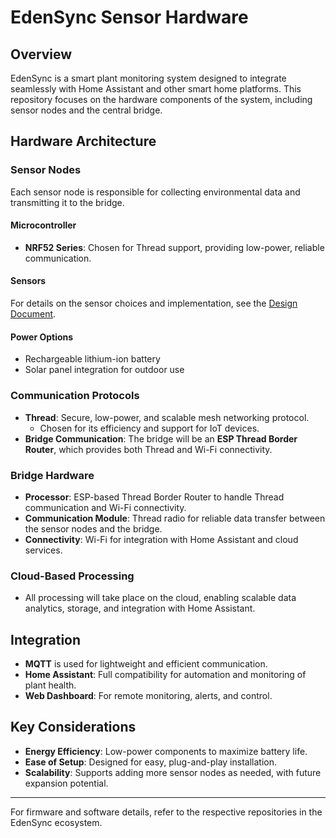 # EdenSync Sensor Hardware

## Overview

EdenSync is a smart plant monitoring system designed to integrate seamlessly with Home Assistant and other smart home platforms. This repository focuses on the hardware components of the system, including sensor nodes and the central bridge.

## Hardware Architecture

### Sensor Nodes

Each sensor node is responsible for collecting environmental data and transmitting it to the bridge.

#### **Microcontroller**

- **NRF52 Series**: Chosen for Thread support, providing low-power, reliable communication.

#### **Sensors**

For details on the sensor choices and implementation, see the [Design Document](docs/DESIGN.md).

#### **Power Options**

- Rechargeable lithium-ion battery
- Solar panel integration for outdoor use

### Communication Protocols

- **Thread**: Secure, low-power, and scalable mesh networking protocol.
  - Chosen for its efficiency and support for IoT devices.
- **Bridge Communication**: The bridge will be an **ESP Thread Border Router**, which provides both Thread and Wi-Fi connectivity.

### Bridge Hardware

- **Processor**: ESP-based Thread Border Router to handle Thread communication and Wi-Fi connectivity.
- **Communication Module**: Thread radio for reliable data transfer between the sensor nodes and the bridge.
- **Connectivity**: Wi-Fi for integration with Home Assistant and cloud services.

### Cloud-Based Processing

- All processing will take place on the cloud, enabling scalable data analytics, storage, and integration with Home Assistant.

## Integration

- **MQTT** is used for lightweight and efficient communication.
- **Home Assistant**: Full compatibility for automation and monitoring of plant health.
- **Web Dashboard**: For remote monitoring, alerts, and control.

## Key Considerations

- **Energy Efficiency**: Low-power components to maximize battery life.
- **Ease of Setup**: Designed for easy, plug-and-play installation.
- **Scalability**: Supports adding more sensor nodes as needed, with future expansion potential.

---

For firmware and software details, refer to the respective repositories in the EdenSync ecosystem.
